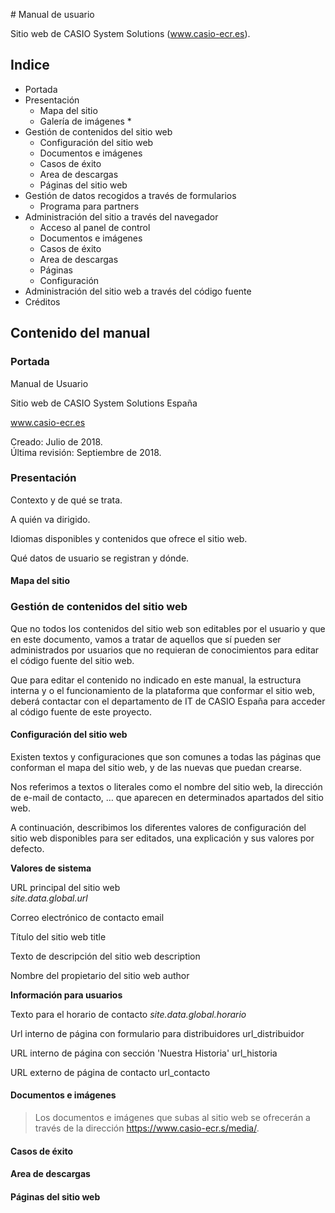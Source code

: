 # Manual de usuario

Sitio web de CASIO System Solutions (www.casio-ecr.es).


## Indice

- Portada
- Presentación
	- Mapa del sitio
	- Galería de imágenes *
- Gestión de contenidos del sitio web
	- Configuración del sitio web
	- Documentos e imágenes 
	- Casos de éxito
	- Area de descargas
	- Páginas del sitio web
- Gestión de datos recogidos a través de formularios
	- Programa para partners 
- Administración del sitio a través del navegador
	- Acceso al panel de control
	- Documentos e imágenes
	- Casos de éxito
	- Area de descargas
	- Páginas
	- Configuración
- Administración del sitio web a través del código fuente
- Créditos
 

## Contenido del manual

### Portada

Manual de Usuario

Sitio web de CASIO System Solutions España

www.casio-ecr.es

Creado: Julio de 2018.  
Última revisión: Septiembre de 2018.

### Presentación

Contexto y de qué se trata.

A quién va dirigido.

Idiomas disponibles y contenidos que ofrece el sitio web.

Qué datos de usuario se registran y dónde.

#### Mapa del sitio



### Gestión de contenidos del sitio web

Que no todos los contenidos del sitio web son editables por el usuario y que en este documento, vamos a tratar de aquellos que sí pueden ser administrados por usuarios que no requieran de conocimientos para editar el código fuente del sitio web.

Que para editar el contenido no indicado en este manual, la estructura interna y o el funcionamiento de la plataforma que conformar el sitio web, deberá contactar con el departamento de IT de CASIO España para acceder al código fuente de este proyecto. 

#### Configuración del sitio web

Existen textos y configuraciones que son comunes a todas las páginas que conforman el mapa del sitio web, y de las nuevas que puedan crearse.

Nos referimos a textos o literales como el nombre del sitio web, la dirección de e-mail de contacto, … que aparecen en determinados apartados del sitio web.

A continuación, describimos los diferentes valores de configuración del sitio web disponibles para ser editados, una explicación y sus valores por defecto. 

**Valores de sistema**

URL principal del sitio web  
*site.data.global.url*

Correo electrónico de contacto
email

Título del sitio web
title

Texto de descripción del sitio web
description

Nombre del propietario del sitio web
author

**Información para usuarios**

Texto para el horario de contacto
*site.data.global.horario*

Url interno de página con formulario para distribuidores
url_distribuidor

URL interno de página con sección 'Nuestra Historia' 
url_historia

URL externo de página de contacto
url_contacto

#### Documentos e imágenes 

> Los documentos e imágenes que subas al sitio web se ofrecerán a través de la dirección https://www.casio-ecr.s/media/.

#### Casos de éxito
#### Area de descargas
#### Páginas del sitio web
